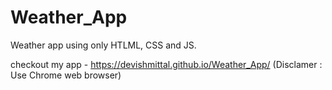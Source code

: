 # Weather_App
Weather app using only HTLML, CSS and JS.

checkout my app - https://devishmittal.github.io/Weather_App/ (Disclamer : Use Chrome web browser)
